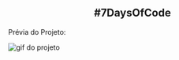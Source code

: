 <h2 style="text-align: center;">#7DaysOfCode</h2>

<p>Prévia do Projeto: </p>

<img src="./gif.mp4" alt="gif do projeto">

